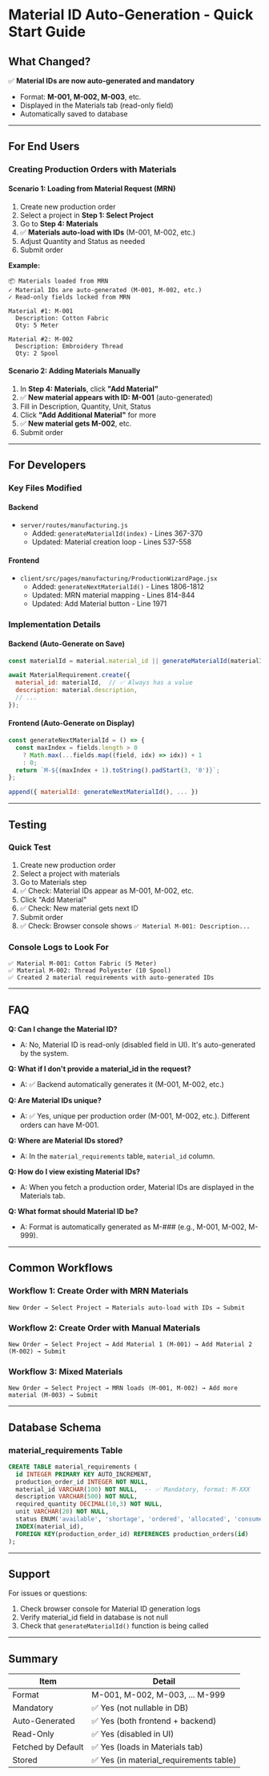 # Material ID Auto-Generation - Quick Start Guide

## What Changed?

✅ **Material IDs are now auto-generated and mandatory**
- Format: **M-001, M-002, M-003**, etc.
- Displayed in the Materials tab (read-only field)
- Automatically saved to database

---

## For End Users

### Creating Production Orders with Materials

#### Scenario 1: Loading from Material Request (MRN)
1. Create new production order
2. Select a project in **Step 1: Select Project**
3. Go to **Step 4: Materials**
4. ✅ **Materials auto-load with IDs** (M-001, M-002, etc.)
5. Adjust Quantity and Status as needed
6. Submit order

**Example:**
```
📦 Materials loaded from MRN
✓ Material IDs are auto-generated (M-001, M-002, etc.)
✓ Read-only fields locked from MRN

Material #1: M-001
  Description: Cotton Fabric
  Qty: 5 Meter
  
Material #2: M-002
  Description: Embroidery Thread
  Qty: 2 Spool
```

#### Scenario 2: Adding Materials Manually
1. In **Step 4: Materials**, click **"Add Material"**
2. ✅ **New material appears with ID: M-001** (auto-generated)
3. Fill in Description, Quantity, Unit, Status
4. Click **"Add Additional Material"** for more
5. ✅ **New material gets M-002**, etc.
6. Submit order

---

## For Developers

### Key Files Modified

#### Backend
- `server/routes/manufacturing.js`
  - Added: `generateMaterialId(index)` - Lines 367-370
  - Updated: Material creation loop - Lines 537-558

#### Frontend
- `client/src/pages/manufacturing/ProductionWizardPage.jsx`
  - Added: `generateNextMaterialId()` - Lines 1806-1812
  - Updated: MRN material mapping - Lines 814-844
  - Updated: Add Material button - Line 1971

### Implementation Details

#### Backend (Auto-Generate on Save)
```javascript
const materialId = material.material_id || generateMaterialId(materialIndex);

await MaterialRequirement.create({
  material_id: materialId,  // ✅ Always has a value
  description: material.description,
  // ...
});
```

#### Frontend (Auto-Generate on Display)
```javascript
const generateNextMaterialId = () => {
  const maxIndex = fields.length > 0 
    ? Math.max(...fields.map((field, idx) => idx)) + 1 
    : 0;
  return `M-${(maxIndex + 1).toString().padStart(3, '0')}`;
};

append({ materialId: generateNextMaterialId(), ... })
```

---

## Testing

### Quick Test
1. Create new production order
2. Select a project with materials
3. Go to Materials step
4. ✅ Check: Material IDs appear as M-001, M-002, etc.
5. Click "Add Material"
6. ✅ Check: New material gets next ID
7. Submit order
8. ✅ Check: Browser console shows `✅ Material M-001: Description...`

### Console Logs to Look For
```
✅ Material M-001: Cotton Fabric (5 Meter)
✅ Material M-002: Thread Polyester (10 Spool)
✅ Created 2 material requirements with auto-generated IDs
```

---

## FAQ

**Q: Can I change the Material ID?**
- A: No, Material ID is read-only (disabled field in UI). It's auto-generated by the system.

**Q: What if I don't provide a material_id in the request?**
- A: ✅ Backend automatically generates it (M-001, M-002, etc.)

**Q: Are Material IDs unique?**
- A: ✅ Yes, unique per production order (M-001, M-002, etc.). Different orders can have M-001.

**Q: Where are Material IDs stored?**
- A: In the `material_requirements` table, `material_id` column.

**Q: How do I view existing Material IDs?**
- A: When you fetch a production order, Material IDs are displayed in the Materials tab.

**Q: What format should Material ID be?**
- A: Format is automatically generated as M-### (e.g., M-001, M-002, M-999).

---

## Common Workflows

### Workflow 1: Create Order with MRN Materials
```
New Order → Select Project → Materials auto-load with IDs → Submit
```

### Workflow 2: Create Order with Manual Materials
```
New Order → Select Project → Add Material 1 (M-001) → Add Material 2 (M-002) → Submit
```

### Workflow 3: Mixed Materials
```
New Order → Select Project → MRN loads (M-001, M-002) → Add more material (M-003) → Submit
```

---

## Database Schema

### material_requirements Table
```sql
CREATE TABLE material_requirements (
  id INTEGER PRIMARY KEY AUTO_INCREMENT,
  production_order_id INTEGER NOT NULL,
  material_id VARCHAR(100) NOT NULL,  -- ✅ Mandatory, format: M-XXX
  description VARCHAR(500) NOT NULL,
  required_quantity DECIMAL(10,3) NOT NULL,
  unit VARCHAR(20) NOT NULL,
  status ENUM('available', 'shortage', 'ordered', 'allocated', 'consumed'),
  INDEX(material_id),
  FOREIGN KEY(production_order_id) REFERENCES production_orders(id)
);
```

---

## Support

For issues or questions:
1. Check browser console for Material ID generation logs
2. Verify material_id field in database is not null
3. Check that `generateMaterialId()` function is being called

---

## Summary

| Item | Detail |
|------|--------|
| Format | M-001, M-002, M-003, ... M-999 |
| Mandatory | ✅ Yes (not nullable in DB) |
| Auto-Generated | ✅ Yes (both frontend + backend) |
| Read-Only | ✅ Yes (disabled in UI) |
| Fetched by Default | ✅ Yes (loads in Materials tab) |
| Stored | ✅ Yes (in material_requirements table) |